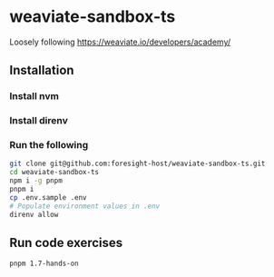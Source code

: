 # weaviate-sandbox-ts

Loosely following https://weaviate.io/developers/academy/

## Installation

### Install nvm

### Install direnv

### Run the following

```sh
git clone git@github.com:foresight-host/weaviate-sandbox-ts.git
cd weaviate-sandbox-ts
npm i -g pnpm
pnpm i
cp .env.sample .env
# Populate environment values in .env
direnv allow
```

## Run code exercises

```sh
pnpm 1.7-hands-on
```
